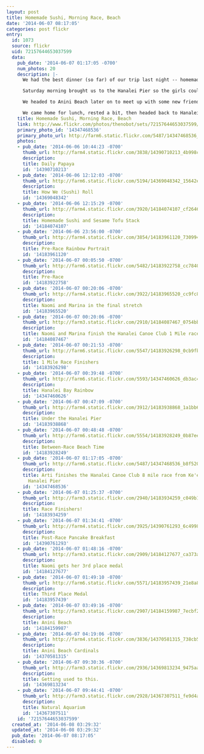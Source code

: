 ```yaml
---
layout: post
title: Homemade Sushi, Morning Race, Beach
date: '2014-06-07 08:17:05'
categories: post flickr
entry:
  id: 1073
  source: flickr
  uid: 72157644653037599
  data:
    pub_date: '2014-06-07 01:17:05 -0700'
    num_photos: 20
    description: |-
      We had the best dinner (so far) of our trip last night -- homemade sushi and sesame tofu.  Easy, good.

      Saturday morning brought us to the Hanalei Pier so the girls could do some running races put on by the Hanalei Canoe Club.  This was the 35th year of the event, and they had more than 750 participants.  The girls did a 1 mile out-and-back from the pier, and Arti did the 8 mile race from Ke'e Beach back to the Hanalei Pier.  Afterward, the club treated everyone to a delicious pancake breakfast.

      We headed to Anini Beach later on to meet up with some new friends to snorkel and play in the water.  Arti and I saw three sea turtles while we were out there.

      We came home for lunch, rested a bit, then headed back to Hanalei Beach for even more beach time.
    title: Homemade Sushi, Morning Race, Beach
    link: http://www.flickr.com/photos/thenobot/sets/72157644653037599/
    primary_photo_id: '14347468536'
    primary_photo_url: http://farm6.static.flickr.com/5487/14347468536_b8f52018d4_m.jpg
    photos:
    - pub_date: '2014-06-06 10:44:23 -0700'
      thumb_url: http://farm4.static.flickr.com/3838/14390710213_4b998ce922_s.jpg
      description: 
      title: Daily Papaya
      id: '14390710213'
    - pub_date: '2014-06-06 12:12:03 -0700'
      thumb_url: http://farm6.static.flickr.com/5194/14369048342_15642e413f_s.jpg
      description: 
      title: How We (Sushi) Roll
      id: '14369048342'
    - pub_date: '2014-06-06 12:15:29 -0700'
      thumb_url: http://farm4.static.flickr.com/3920/14184074107_cf26466e64_s.jpg
      description: 
      title: Homemade Sushi and Sesame Tofu Stack
      id: '14184074107'
    - pub_date: '2014-06-06 23:56:00 -0700'
      thumb_url: http://farm4.static.flickr.com/3854/14183961120_730994b8cd_s.jpg
      description: 
      title: Pre-Race Rainbow Portrait
      id: '14183961120'
    - pub_date: '2014-06-07 00:05:50 -0700'
      thumb_url: http://farm6.static.flickr.com/5482/14183922758_cc78400e5c_s.jpg
      description: 
      title: Pre-Race
      id: '14183922758'
    - pub_date: '2014-06-07 00:20:06 -0700'
      thumb_url: http://farm4.static.flickr.com/3922/14183965520_cc9fc8a107_s.jpg
      description: 
      title: Naomi and Marina in the final stretch
      id: '14183965520'
    - pub_date: '2014-06-07 00:20:06 -0700'
      thumb_url: http://farm3.static.flickr.com/2910/14184087467_0754bb92a0_s.jpg
      description: 
      title: Naomi and Marina finish the Hanalei Canoe Club 1 Mile race
      id: '14184087467'
    - pub_date: '2014-06-07 00:21:53 -0700'
      thumb_url: http://farm6.static.flickr.com/5547/14183926298_0cb9fb49db_s.jpg
      description: 
      title: 1 Mile Race Finishers
      id: '14183926298'
    - pub_date: '2014-06-07 00:39:48 -0700'
      thumb_url: http://farm6.static.flickr.com/5593/14347460626_db3ac4d03b_s.jpg
      description: 
      title: Hanalei Bay Rainbow
      id: '14347460626'
    - pub_date: '2014-06-07 00:47:09 -0700'
      thumb_url: http://farm4.static.flickr.com/3912/14183938868_1a1bb6acd6_s.jpg
      description: 
      title: Under the Hanalei Pier
      id: '14183938868'
    - pub_date: '2014-06-07 00:48:48 -0700'
      thumb_url: http://farm6.static.flickr.com/5554/14183928249_0b87eeef25_s.jpg
      description: 
      title: Between-Race Beach Time
      id: '14183928249'
    - pub_date: '2014-06-07 01:17:05 -0700'
      thumb_url: http://farm6.static.flickr.com/5487/14347468536_b8f52018d4_s.jpg
      description: 
      title: Arti finishes the Hanalei Canoe Club 8 mile race from Ke'e Beach to the
        Hanalei Pier
      id: '14347468536'
    - pub_date: '2014-06-07 01:25:37 -0700'
      thumb_url: http://farm3.static.flickr.com/2940/14183934259_c049b14e3c_s.jpg
      description: 
      title: Race Finishers!
      id: '14183934259'
    - pub_date: '2014-06-07 01:34:41 -0700'
      thumb_url: http://farm4.static.flickr.com/3925/14390761293_6c499828f5_s.jpg
      description: 
      title: Post-Race Pancake Breakfast
      id: '14390761293'
    - pub_date: '2014-06-07 01:48:16 -0700'
      thumb_url: http://farm3.static.flickr.com/2909/14184127677_ca373a0140_s.jpg
      description: 
      title: Naomi gets her 3rd place medal
      id: '14184127677'
    - pub_date: '2014-06-07 01:49:10 -0700'
      thumb_url: http://farm6.static.flickr.com/5571/14183957439_21e8a84d92_s.jpg
      description: 
      title: Third Place Medal
      id: '14183957439'
    - pub_date: '2014-06-07 03:49:16 -0700'
      thumb_url: http://farm3.static.flickr.com/2907/14184159987_7ecbf298aa_s.jpg
      description: 
      title: Anini Beach
      id: '14184159987'
    - pub_date: '2014-06-07 04:19:06 -0700'
      thumb_url: http://farm4.static.flickr.com/3836/14370581315_738cb5ece5_s.jpg
      description: 
      title: Anini Beach Cardinals
      id: '14370581315'
    - pub_date: '2014-06-07 09:30:36 -0700'
      thumb_url: http://farm3.static.flickr.com/2936/14369813234_9475aa723e_s.jpg
      description: 
      title: Getting used to this.
      id: '14369813234'
    - pub_date: '2014-06-07 09:44:41 -0700'
      thumb_url: http://farm3.static.flickr.com/2928/14367307511_fe9d4a27ba_s.jpg
      description: 
      title: Natural Aquarium
      id: '14367307511'
    id: '72157644653037599'
  created_at: '2014-06-08 03:29:32'
  updated_at: '2014-06-08 03:29:32'
  pub_date: '2014-06-07 08:17:05'
  disabled: 0
---
```

